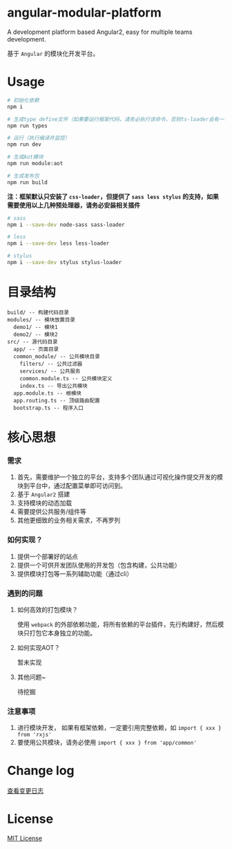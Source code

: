 # angular-modular-platform
A development platform based Angular2, easy for multiple teams development.

基于 `Angular` 的模块化开发平台。

# Usage

```bash
# 初始化依赖 
npm i

# 生成type define文件（如果要运行框架代码，请务必执行该命令，否则ts-loader会有一堆错误）
npm run types

# 运行（执行编译并监控）
npm run dev

# 生成Aot模块
npm run module:aot

# 生成发布包
npm run build
```

**注：框架默认只安装了 `css-loader`，但提供了 `sass less stylus` 的支持，如果需要使用以上几种预处理器，请务必安装相关插件**

```bash
# sass
npm i --save-dev node-sass sass-loader

# less
npm i --save-dev less less-loader

# stylus
npm i --save-dev stylus stylus-loader
```

# 目录结构

```
build/ -- 构建代码目录
modules/ -- 模块放置目录
  demo1/ -- 模块1
  demo2/ -- 模块2
src/ -- 源代码目录
  app/ -- 页面目录
  common_module/ -- 公共模块目录
    filters/ -- 公共过滤器
    services/ -- 公共服务
    common.module.ts -- 公共模块定义
    index.ts -- 导出公共模块
  app.module.ts -- 根模块
  app.routing.ts -- 顶级路由配置
  bootstrap.ts -- 程序入口
```

# 核心思想

### 需求

1. 首先，需要维护一个独立的平台，支持多个团队通过可视化操作提交开发的模块到平台中，通过配置菜单即可访问到。
2. 基于 `Angular2` 搭建
3. 支持模块的动态加载
4. 需要提供公共服务/组件等
5. 其他更细致的业务相关需求，不再罗列

### 如何实现？

1. 提供一个部署好的站点
2. 提供一个可供开发团队使用的开发包（包含构建，公共功能）
3. 提供模块打包等一系列辅助功能（通过cli）

### 遇到的问题

1. 如何高效的打包模块？

    使用 `webpack` 的外部依赖功能，将所有依赖的平台插件，先行构建好，然后模块只打包它本身独立的功能。

2. 如何实现AOT？

    暂未实现

3. 其他问题~

    待挖掘

### 注意事项

1. 进行模块开发， 如果有框架依赖，一定要引用完整依赖，如 `import { xxx } from 'rxjs'`
2. 要使用公共模块，请务必使用 `import { xxx } from 'app/common'`

# Change log

[查看变更日志](CHANGELOG.md)

# License

[MIT License](LICENSE)
